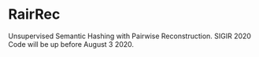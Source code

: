 # RairRec
Unsupervised Semantic Hashing with Pairwise Reconstruction. SIGIR 2020
Code will be up before August 3 2020.
